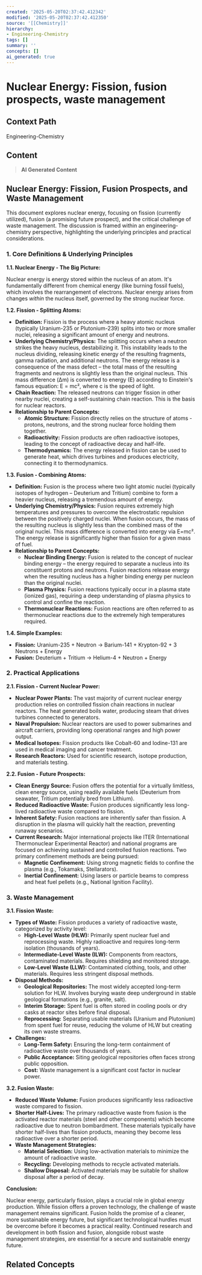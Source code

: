 ```yaml
---
created: '2025-05-20T02:37:42.412342'
modified: '2025-05-20T02:37:42.412350'
source: '[[Chemistry]]'
hierarchy:
- Engineering-Chemistry
tags: []
summary: ''
concepts: []
ai_generated: true
---
```


# Nuclear Energy: Fission, fusion prospects, waste management

## Context Path
Engineering-Chemistry

## Content
> **AI Generated Content**
## Nuclear Energy: Fission, Fusion Prospects, and Waste Management

This document explores nuclear energy, focusing on fission (currently utilized), fusion (a promising future prospect), and the critical challenge of waste management. The discussion is framed within an engineering-chemistry perspective, highlighting the underlying principles and practical considerations.

### 1. Core Definitions & Underlying Principles

**1.1. Nuclear Energy - The Big Picture:**

Nuclear energy is energy stored within the nucleus of an atom. It's fundamentally different from chemical energy (like burning fossil fuels), which involves the rearrangement of electrons. Nuclear energy arises from changes *within* the nucleus itself, governed by the strong nuclear force.

**1.2. Fission - Splitting Atoms:**

* **Definition:** Fission is the process where a heavy atomic nucleus (typically Uranium-235 or Plutonium-239) splits into two or more smaller nuclei, releasing a significant amount of energy and neutrons.
* **Underlying Chemistry/Physics:**  The splitting occurs when a neutron strikes the heavy nucleus, destabilizing it. This instability leads to the nucleus dividing, releasing kinetic energy of the resulting fragments, gamma radiation, and additional neutrons.  The energy release is a consequence of the mass defect – the total mass of the resulting fragments and neutrons is slightly less than the original nucleus. This mass difference (Δm) is converted to energy (E) according to Einstein's famous equation: E = mc², where c is the speed of light.
* **Chain Reaction:** The released neutrons can trigger fission in other nearby nuclei, creating a self-sustaining chain reaction.  This is the basis for nuclear reactors.
* **Relationship to Parent Concepts:**
    * **Atomic Structure:** Fission directly relies on the structure of atoms - protons, neutrons, and the strong nuclear force holding them together.
    * **Radioactivity:** Fission products are often radioactive isotopes, leading to the concept of radioactive decay and half-life.
    * **Thermodynamics:** The energy released in fission can be used to generate heat, which drives turbines and produces electricity, connecting it to thermodynamics.

**1.3. Fusion - Combining Atoms:**

* **Definition:** Fusion is the process where two light atomic nuclei (typically isotopes of hydrogen – Deuterium and Tritium) combine to form a heavier nucleus, releasing a tremendous amount of energy.
* **Underlying Chemistry/Physics:**  Fusion requires extremely high temperatures and pressures to overcome the electrostatic repulsion between the positively charged nuclei.  When fusion occurs, the mass of the resulting nucleus is slightly less than the combined mass of the original nuclei. This mass difference is converted into energy via E=mc².  The energy release is significantly higher than fission for a given mass of fuel.
* **Relationship to Parent Concepts:**
    * **Nuclear Binding Energy:** Fusion is related to the concept of nuclear binding energy – the energy required to separate a nucleus into its constituent protons and neutrons.  Fusion reactions release energy when the resulting nucleus has a higher binding energy per nucleon than the original nuclei.
    * **Plasma Physics:** Fusion reactions typically occur in a plasma state (ionized gas), requiring a deep understanding of plasma physics to control and confine the reaction.
    * **Thermonuclear Reactions:** Fusion reactions are often referred to as thermonuclear reactions due to the extremely high temperatures required.

**1.4. Simple Examples:**

* **Fission:**  Uranium-235 + Neutron → Barium-141 + Krypton-92 + 3 Neutrons + Energy
* **Fusion:** Deuterium + Tritium → Helium-4 + Neutron + Energy


### 2. Practical Applications

**2.1. Fission - Current Nuclear Power:**

* **Nuclear Power Plants:** The vast majority of current nuclear energy production relies on controlled fission chain reactions in nuclear reactors.  The heat generated boils water, producing steam that drives turbines connected to generators.
* **Naval Propulsion:** Nuclear reactors are used to power submarines and aircraft carriers, providing long operational ranges and high power output.
* **Medical Isotopes:** Fission products like Cobalt-60 and Iodine-131 are used in medical imaging and cancer treatment.
* **Research Reactors:** Used for scientific research, isotope production, and materials testing.

**2.2. Fusion - Future Prospects:**

* **Clean Energy Source:** Fusion offers the potential for a virtually limitless, clean energy source, using readily available fuels (Deuterium from seawater, Tritium potentially bred from Lithium).
* **Reduced Radioactive Waste:** Fusion produces significantly less long-lived radioactive waste compared to fission.
* **Inherent Safety:**  Fusion reactions are inherently safer than fission.  A disruption in the plasma will quickly halt the reaction, preventing runaway scenarios.
* **Current Research:** Major international projects like ITER (International Thermonuclear Experimental Reactor) and national programs are focused on achieving sustained and controlled fusion reactions.  Two primary confinement methods are being pursued:
    * **Magnetic Confinement:** Using strong magnetic fields to confine the plasma (e.g., Tokamaks, Stellarators).
    * **Inertial Confinement:**  Using lasers or particle beams to compress and heat fuel pellets (e.g., National Ignition Facility).



### 3. Waste Management

**3.1. Fission Waste:**

* **Types of Waste:** Fission produces a variety of radioactive waste, categorized by activity level:
    * **High-Level Waste (HLW):** Primarily spent nuclear fuel and reprocessing waste.  Highly radioactive and requires long-term isolation (thousands of years).
    * **Intermediate-Level Waste (ILW):**  Components from reactors, contaminated materials.  Requires shielding and monitored storage.
    * **Low-Level Waste (LLW):**  Contaminated clothing, tools, and other materials.  Requires less stringent disposal methods.
* **Disposal Methods:**
    * **Geological Repositories:**  The most widely accepted long-term solution for HLW.  Involves burying waste deep underground in stable geological formations (e.g., granite, salt).
    * **Interim Storage:**  Spent fuel is often stored in cooling pools or dry casks at reactor sites before final disposal.
    * **Reprocessing:**  Separating usable materials (Uranium and Plutonium) from spent fuel for reuse, reducing the volume of HLW but creating its own waste streams.
* **Challenges:**
    * **Long-Term Safety:** Ensuring the long-term containment of radioactive waste over thousands of years.
    * **Public Acceptance:**  Siting geological repositories often faces strong public opposition.
    * **Cost:**  Waste management is a significant cost factor in nuclear power.

**3.2. Fusion Waste:**

* **Reduced Waste Volume:** Fusion produces significantly less radioactive waste compared to fission.
* **Shorter Half-Lives:** The primary radioactive waste from fusion is the activated reactor materials (steel and other components) which become radioactive due to neutron bombardment.  These materials typically have shorter half-lives than fission products, meaning they become less radioactive over a shorter period.
* **Waste Management Strategies:**
    * **Material Selection:** Using low-activation materials to minimize the amount of radioactive waste.
    * **Recycling:**  Developing methods to recycle activated materials.
    * **Shallow Disposal:**  Activated materials may be suitable for shallow disposal after a period of decay.



**Conclusion:**

Nuclear energy, particularly fission, plays a crucial role in global energy production. While fission offers a proven technology, the challenge of waste management remains significant. Fusion holds the promise of a cleaner, more sustainable energy future, but significant technological hurdles must be overcome before it becomes a practical reality. Continued research and development in both fission and fusion, alongside robust waste management strategies, are essential for a secure and sustainable energy future.

## Related Concepts
